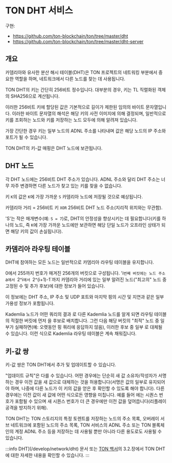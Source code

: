 # TON DHT 서비스

구현:

- https://github.com/ton-blockchain/ton/tree/master/dht
- https://github.com/ton-blockchain/ton/tree/master/dht-server

## 개요

카뎀리아와 유사한 분산 해시 테이블(DHT)은 TON 프로젝트의 네트워킹 부분에서 중요한 역할을 하며, 네트워크에서 다른 노드를 찾는 데 사용됩니다.

TON DHT의 키는 간단히 256비트 정수입니다. 대부분의 경우, 키는 TL 직렬화된 객체의 SHA256으로 계산됩니다.

이러한 256비트 키에 할당된 값은 기본적으로 길이가 제한된 임의의 바이트 문자열입니다.
이러한 바이트 문자열의 해석은 해당 키의 사전 이미지에 의해 결정되며,
일반적으로 키를 조회하는 노드와 키를 저장하는 노드
모두에 의해 알려져 있습니다.

가장 간단한 경우 키는 일부 노드의 ADNL 주소를 나타내며 값은 해당 노드의 IP 주소와 포트가 될 수 있습니다.

TON DHT의 키-값 매핑은 DHT 노드에 보관됩니다.

## DHT 노드

각 DHT 노드에는 256비트 DHT 주소가 있습니다. ADNL 주소와 달리 DHT 주소는 너무 자주 변경하면 다른 노드가 찾고 있는 키를 찾을 수 없습니다.

키 `K`의 값은 `K`에 가장 가까운 `S` 카뎀리아 노드에 저장될 것으로 예상됩니다.

카뎀리아 거리 = 256비트 키 `XOR` 256비트 DHT 노드 주소(지리적 위치와는 무관함).

'S'는 작은 매개변수(예: `S = 7`)로,
DHT의 안정성을 향상시키는 데 필요합니다(키를 하나의 노드, 즉 `K`에 가장 가까운 노드에만 보관하면
해당 단일 노드가 오프라인 상태가 되면 해당 키의 값이 손실됩니다).

## 카뎀리아 라우팅 테이블

DHT에 참여하는 모든 노드는 일반적으로 카뎀리아 라우팅 테이블을 유지합니다.

0에서 255까지 번호가 매겨진 256개의 버킷으로 구성됩니다. 'i`번째
버킷에는 노드 주소 `a`에서 `2^i`에서 `2^(i+1)-1\`까지 카뎀리아
거리에 있는 일부 알려진 노드("최고의" 노드 중 고정된 수
및 추가 후보)에 대한 정보가 들어 있습니다.

이 정보에는 DHT 주소, IP 주소 및 UDP 포트와
마지막 핑의 시간 및 지연과 같은 일부 가용성 정보가 포함됩니다.

Kademlia 노드가 어떤 쿼리의 결과
로 다른 Kademlia 노드를 알게 되면 라우팅 테이블의 적절한 버킷에 먼저
을 후보로 배치합니다. 그런 다음 해당 버킷의 "최적" 노드 중 일부가 실패하면(예:
오랫동안 핑 쿼리에 응답하지 않음), 이러한 후보 중 일부
로 대체될 수 있습니다. 이런 식으로 Kademlia 라우팅 테이블은 계속 채워집니다.

## 키-값 쌍

키-값 쌍은 TON DHT에서 추가 및 업데이트할 수 있습니다.

"업데이트 규칙"은 다를 수 있습니다. 어떤 경우에는 단순히
새 값
소유자/작성자가 서명하는 경우 이전 값을 새 값으로 대체하는 것을 허용합니다(서명은 값의 일부로 유지되어야 하며, 나중에 다른 노드가 이 키의 값을 얻은 후
확인할 수 있도록 해야 합니다).
다른 경우에는 이전 값이 새 값에 어떤 식으로든 영향을 미칩니다. 예를 들어
에는 시퀀스 번호가 포함될 수 있으며
새 시퀀스 번호가 더 큰 경우에만 이전 값을 덮어씁니다(리플레이 공격을 방지하기 위해).

TON DHT는 TON 스토리지의 특정 토렌트를 저장하는 노드의 주소 목록, 오버레이 서브 네트워크에 포함된 노드의 주소 목록, TON 서비스의 ADNL 주소 또는 TON 블록체인의 계정 ADNL 주소 등을 저장하는 데 사용될 뿐만 아니라 다른 용도로도 사용될 수 있습니다.

:::info
DHT](/develop/network/dht) 문서 또는 [TON 백서](https://docs.ton.org/ton.pdf)의 3.2.장에서 TON DHT에 대한 자세한 내용을 확인할 수 있습니다.
:::
